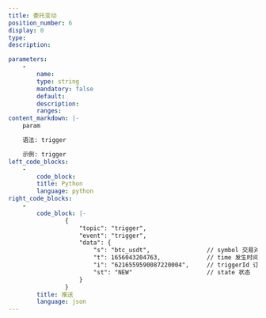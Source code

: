 ```yaml
---
title: 委托变动
position_number: 6
display: 0
type:
description: 

parameters:
    -
        name:
        type: string
        mandatory: false
        default:
        description:
        ranges:
content_markdown: |-
    param

    语法: trigger

    示例: trigger
left_code_blocks:
    -
        code_block:
        title: Python
        language: python
right_code_blocks:
    -
        code_block: |-
                {
                    "topic": "trigger", 
                    "event": "trigger", 
                    "data": {
                        "s": "btc_usdt",                // symbol 交易对
                        "t": 1656043204763,             // time 发⽣时间
                        "i": "6216559590087220004",     // triggerId 订单号
                        "st": "NEW"                     // state 状态
                    }
                }
        title: 推送
        language: json
---
```

